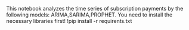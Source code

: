 This notebook analyzes the time series of subscription payments by the following models: ARIMA,SARIMA,PROPHET.
You need to install the necessary libraries first!
!pip install -r requirents.txt

